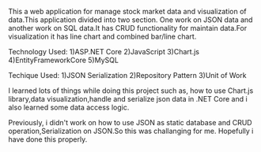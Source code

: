 This a web application for manage stock market data and visualization of data.This application divided into two section.
One work on JSON data and another work on SQL data.It has CRUD functionality for maintain data.For visualization it has line chart and combined bar/line chart.

Technology Used:
1)ASP.NET Core
2)JavaScript
3)Chart.js
4)EntityFrameworkCore
5)MySQL

Techique Used:
1)JSON Serialization
2)Repository Pattern
3)Unit of Work

I learned lots of things while doing this project such as, how to use Chart.js library,data visualization,handle and serialize json data in .NET Core 
and i also learned some data access logic.

Previously, i didn't work on how to use JSON as static database and CRUD operation,Serialization on JSON.So this was challanging for me.
Hopefully i have done this properly.

